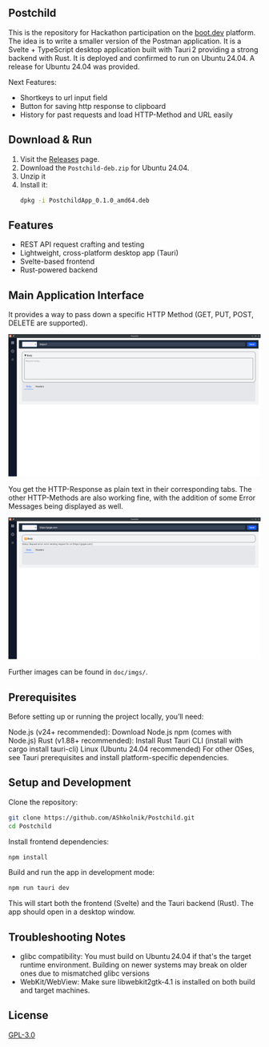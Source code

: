 Postchild
---

This is the repository for Hackathon participation on the [boot.dev](https://www.boot.dev) platform. The idea is to write a smaller version of the Postman application.
It is a Svelte + TypeScript desktop application built with Tauri 2 providing a strong backend with Rust. It is deployed and confirmed to run on Ubuntu 24.04. A release for Ubuntu 24.04 was provided.

Next Features:
- Shortkeys to url input field
- Button for saving http response to clipboard
- History for past requests and load HTTP-Method and URL easily

Download & Run
---

1. Visit the [Releases](https://github.com/AShkolnik/Postchild/releases/tag/hackathon) page.
2. Download the `Postchild-deb.zip` for Ubuntu 24.04.
3. Unzip it
4. Install it:
   ```bash
   dpkg -i PostchildApp_0.1.0_amd64.deb
   ```

Features
---

- REST API request crafting and testing
- Lightweight, cross-platform desktop app (Tauri)
- Svelte-based frontend
- Rust-powered backend

Main Application Interface
---

It provides a way to pass down a specific HTTP Method (GET, PUT, POST, DELETE are supported).

![Main Application](doc/imgs/main.png)

You get the HTTP-Response as plain text in their corresponding tabs.
The other HTTP-Methods are also working fine, with the addition of some Error Messages being displayed as well.

![Malformed URL](doc/imgs/error_malformed_url.png)

Further images can be found in `doc/imgs/`.

Prerequisites
---

Before setting up or running the project locally, you’ll need:

Node.js (v24+ recommended): Download Node.js
npm (comes with Node.js)
Rust (v1.88+ recommended): Install Rust
Tauri CLI (install with cargo install tauri-cli)
Linux (Ubuntu 24.04 recommended)
For other OSes, see Tauri prerequisites and install platform-specific dependencies.

Setup and Development
---

Clone the repository:

```sh
git clone https://github.com/AShkolnik/Postchild.git
cd Postchild
```

Install frontend dependencies:

```sh
npm install
```

Build and run the app in development mode:
```sh
npm run tauri dev
```

This will start both the frontend (Svelte) and the Tauri backend (Rust).
The app should open in a desktop window.

Troubleshooting Notes
---

- glibc compatibility: You must build on Ubuntu 24.04 if that's the target runtime environment. Building on newer systems may break on older ones due to mismatched glibc versions 
- WebKit/WebView: Make sure libwebkit2gtk‑4.1 is installed on both build and target machines.

License
---

[GPL-3.0](LICENSE)
